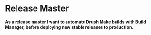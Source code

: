 Release Master
=============

**As a release master I want to automate Drush Make builds with Build Manager,
before deploying new stable releases to production.**

